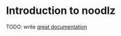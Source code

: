 # Introduction to noodlz

TODO: write [great documentation](http://jacobian.org/writing/what-to-write/)
